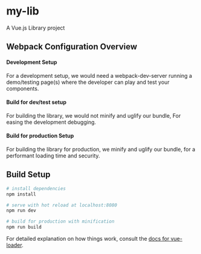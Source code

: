 # my-lib

A Vue.js Library project

## Webpack Configuration Overview

#### Development Setup

For a development setup, we would need a webpack-dev-server running a
demo/testing page(s) where the developer can play and test your components.

#### Build for dev/test setup

For building the library, we would not minify and uglify our bundle, For
easing the development debugging.

#### Build for production Setup

For building the library for production, we minify and uglify our bundle, for
a performant loading time and security.

## Build Setup

``` bash
# install dependencies
npm install

# serve with hot reload at localhost:8080
npm run dev

# build for production with minification
npm run build
```

For detailed explanation on how things work, consult the [docs for vue-loader](http://vuejs.github.io/vue-loader).
